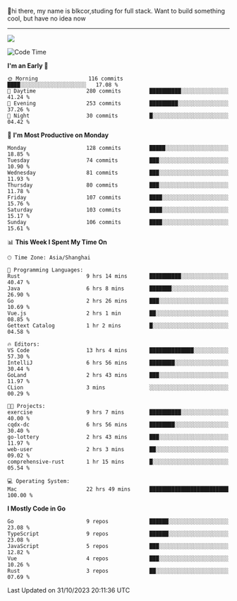👋hi there, my name is blkcor,studing for full stack.
Want to build something cool, but have no idea now

<hr/>

![](https://github-readme-stats.vercel.app/api?username=blkcor)

<!--START_SECTION:waka-->
![Code Time](http://img.shields.io/badge/Code%20Time-723%20hrs%2020%20mins-blue)

**I'm an Early 🐤** 

```text
🌞 Morning                116 commits         ████░░░░░░░░░░░░░░░░░░░░░   17.08 % 
🌆 Daytime                280 commits         ██████████░░░░░░░░░░░░░░░   41.24 % 
🌃 Evening                253 commits         █████████░░░░░░░░░░░░░░░░   37.26 % 
🌙 Night                  30 commits          █░░░░░░░░░░░░░░░░░░░░░░░░   04.42 % 
```
📅 **I'm Most Productive on Monday** 

```text
Monday                   128 commits         █████░░░░░░░░░░░░░░░░░░░░   18.85 % 
Tuesday                  74 commits          ███░░░░░░░░░░░░░░░░░░░░░░   10.90 % 
Wednesday                81 commits          ███░░░░░░░░░░░░░░░░░░░░░░   11.93 % 
Thursday                 80 commits          ███░░░░░░░░░░░░░░░░░░░░░░   11.78 % 
Friday                   107 commits         ████░░░░░░░░░░░░░░░░░░░░░   15.76 % 
Saturday                 103 commits         ████░░░░░░░░░░░░░░░░░░░░░   15.17 % 
Sunday                   106 commits         ████░░░░░░░░░░░░░░░░░░░░░   15.61 % 
```


📊 **This Week I Spent My Time On** 

```text
🕑︎ Time Zone: Asia/Shanghai

💬 Programming Languages: 
Rust                     9 hrs 14 mins       ██████████░░░░░░░░░░░░░░░   40.47 % 
Java                     6 hrs 8 mins        ███████░░░░░░░░░░░░░░░░░░   26.90 % 
Go                       2 hrs 26 mins       ███░░░░░░░░░░░░░░░░░░░░░░   10.69 % 
Vue.js                   2 hrs 1 min         ██░░░░░░░░░░░░░░░░░░░░░░░   08.85 % 
Gettext Catalog          1 hr 2 mins         █░░░░░░░░░░░░░░░░░░░░░░░░   04.58 % 

🔥 Editors: 
VS Code                  13 hrs 4 mins       ██████████████░░░░░░░░░░░   57.30 % 
IntelliJ                 6 hrs 56 mins       ████████░░░░░░░░░░░░░░░░░   30.44 % 
GoLand                   2 hrs 43 mins       ███░░░░░░░░░░░░░░░░░░░░░░   11.97 % 
CLion                    3 mins              ░░░░░░░░░░░░░░░░░░░░░░░░░   00.29 % 

🐱‍💻 Projects: 
exercise                 9 hrs 7 mins        ██████████░░░░░░░░░░░░░░░   40.00 % 
cqdx-dc                  6 hrs 56 mins       ████████░░░░░░░░░░░░░░░░░   30.40 % 
go-lottery               2 hrs 43 mins       ███░░░░░░░░░░░░░░░░░░░░░░   11.97 % 
web-user                 2 hrs 3 mins        ██░░░░░░░░░░░░░░░░░░░░░░░   09.02 % 
comprehensive-rust       1 hr 15 mins        █░░░░░░░░░░░░░░░░░░░░░░░░   05.54 % 

💻 Operating System: 
Mac                      22 hrs 49 mins      █████████████████████████   100.00 % 
```

**I Mostly Code in Go** 

```text
Go                       9 repos             ██████░░░░░░░░░░░░░░░░░░░   23.08 % 
TypeScript               9 repos             ██████░░░░░░░░░░░░░░░░░░░   23.08 % 
JavaScript               5 repos             ███░░░░░░░░░░░░░░░░░░░░░░   12.82 % 
Vue                      4 repos             ███░░░░░░░░░░░░░░░░░░░░░░   10.26 % 
Rust                     3 repos             ██░░░░░░░░░░░░░░░░░░░░░░░   07.69 % 
```




 Last Updated on 31/10/2023 20:11:36 UTC
<!--END_SECTION:waka-->


